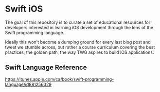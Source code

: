 # Swift iOS

The goal of this repository is to curate a set of educational resources for developers interested in 
learning iOS development through the lens of the Swift programming language.

Ideally this won't become a dumping ground for every last blog post and tweet we stumble across, but rather
a course curriculum covering the best practices, the golden path, the way TWG aspires to build iOS applications.

## Swift Language Reference

https://itunes.apple.com/ca/book/swift-programming-language/id881256329

